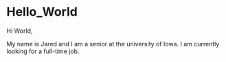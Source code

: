 # Hello_World

Hi World,

My name is Jared and I am a senior at the university of Iowa. I am currently looking for a full-time job. 
